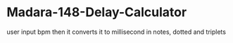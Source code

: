 # Madara-148-Delay-Calculator
user input bpm then it converts it to millisecond in notes, dotted and triplets
